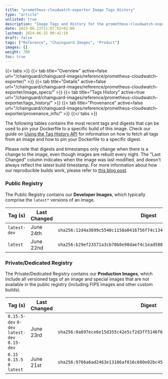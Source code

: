 ```yaml
---
title: "prometheus-cloudwatch-exporter Image Tags History"
type: "article"
unlisted: true
description: "Image Tags and History for the prometheus-cloudwatch-exporter Chainguard Image"
date: 2023-06-22T11:07:52+02:00
lastmod: 2024-06-25 00:42:19
draft: false
tags: ["Reference", "Chainguard Images", "Product"]
images: []
weight: 700
toc: true
---
```


{{< tabs >}}
{{< tab title="Overview" active=false url="/chainguard/chainguard-images/reference/prometheus-cloudwatch-exporter/" >}}
{{< tab title="Details" active=false url="/chainguard/chainguard-images/reference/prometheus-cloudwatch-exporter/image_specs/" >}}
{{< tab title="Tags History" active=true url="/chainguard/chainguard-images/reference/prometheus-cloudwatch-exporter/tags_history/" >}}
{{< tab title="Provenance" active=false url="/chainguard/chainguard-images/reference/prometheus-cloudwatch-exporter/provenance_info/" >}}
{{</ tabs >}}

The following tables contains the most recent tags and digests that can be used to pin your Dockerfile to a specific build of this image. Check our guide on [Using the Tag History API](/chainguard/chainguard-images/using-the-tag-history-api/) for information on how to fetch all tags from an image and how to pin your Dockerfile to a specific digest.

Please note that digests and timestamps only change when there is a change to the image, even though images are rebuilt every night. The "Last Changed" column indicates when the image was last modified, and doesn't always reflect the latest build timestamp. For more information about how our reproducible builds work, please refer to [this blog post](https://www.chainguard.dev/unchained/reproducing-chainguards-reproducible-image-builds).

### Public Registry
The Public Registry contains our **Developer Images**, which typically comprise the `latest*` versions of an image.

| Tag (s)       | Last Changed | Digest                                                                    |
|---------------|--------------|---------------------------------------------------------------------------|
|  `latest-dev` | June 24th    | `sha256:12d4a3699c5540c1150a0416756f74c134ccf16c0d18ce50af60fae213ef8059` |
|  `latest`     | June 22nd    | `sha256:b29ef23571a3cb70b8e98daef4c1ead58094c99a38dd627f0537a3392646bed0` |


### Private/Dedicated Registry
The Private/Dedicated Registry contains our **Production Images**, which include all versioned tags of an image and special images that are not available in the public registry (including FIPS images and other custom builds).

| Tag (s)                                       | Last Changed | Digest                                                                    |
|-----------------------------------------------|--------------|---------------------------------------------------------------------------|
|  `0.15.5-dev` `0-dev` `latest-dev` `0.15-dev` | June 23rd    | `sha256:0a697ece6e15d355c42e5cf2d3ff5146f6047169bbe2be2520c3f51ef80c3428` |
|  `0.15` `0.15.5` `0` `latest`                 | June 21st    | `sha256:9766a6ad2463e13186af016c680e02bc45df6c6ad2e926d62eb64086c7fb8e01` |

